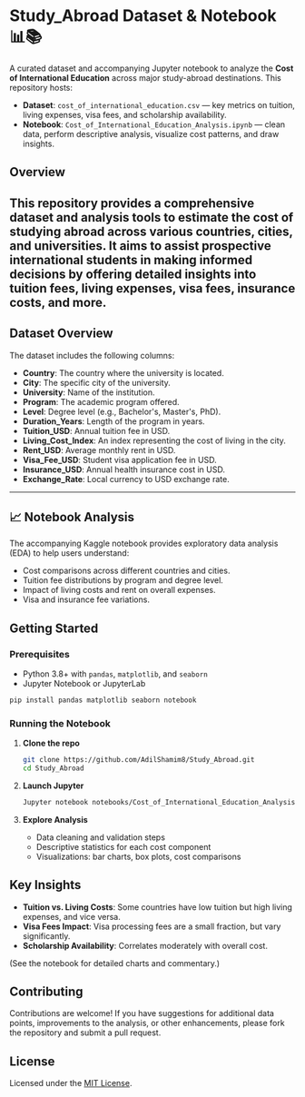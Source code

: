 # Study_Abroad Dataset & Notebook 📊📚

A curated dataset and accompanying Jupyter notebook to analyze the **Cost of International Education** across major study-abroad destinations. This repository hosts:

* **Dataset**: `cost_of_international_education.csv` — key metrics on tuition, living expenses, visa fees, and scholarship availability.
* **Notebook**: `Cost_of_International_Education_Analysis.ipynb` — clean data, perform descriptive analysis, visualize cost patterns, and draw insights.


##  Overview 

This repository provides a comprehensive dataset and analysis tools to estimate the cost of studying abroad across various countries, cities, and universities. It aims to assist prospective international students in making informed decisions by offering detailed insights into tuition fees, living expenses, visa fees, insurance costs, and more.
---

## Dataset Overview

The dataset includes the following columns:

* **Country**: The country where the university is located.
* **City**: The specific city of the university.
* **University**: Name of the institution.
* **Program**: The academic program offered.
* **Level**: Degree level (e.g., Bachelor's, Master's, PhD).
* **Duration_Years**: Length of the program in years.
* **Tuition_USD**: Annual tuition fee in USD.
* **Living_Cost_Index**: An index representing the cost of living in the city.
* **Rent_USD**: Average monthly rent in USD.
* **Visa_Fee_USD**: Student visa application fee in USD.
* **Insurance_USD**: Annual health insurance cost in USD.
* **Exchange_Rate**: Local currency to USD exchange rate.
---

## 📈 Notebook Analysis

The accompanying Kaggle notebook provides exploratory data analysis (EDA) to help users understand:

* Cost comparisons across different countries and cities.
* Tuition fee distributions by program and degree level.
* Impact of living costs and rent on overall expenses.
* Visa and insurance fee variations.

  
##  Getting Started

### Prerequisites

* Python 3.8+ with `pandas`, `matplotlib`, and `seaborn`
* Jupyter Notebook or JupyterLab

```bash
pip install pandas matplotlib seaborn notebook
```

### Running the Notebook

1. **Clone the repo**

   ```bash
   git clone https://github.com/AdilShamim8/Study_Abroad.git
   cd Study_Abroad
   ```
2. **Launch Jupyter**

   ```bash
   Jupyter notebook notebooks/Cost_of_International_Education_Analysis.ipynb
   ```
3. **Explore Analysis**

   * Data cleaning and validation steps
   * Descriptive statistics for each cost component
   * Visualizations: bar charts, box plots, cost comparisons



##  Key Insights

* **Tuition vs. Living Costs**: Some countries have low tuition but high living expenses, and vice versa.
* **Visa Fees Impact**: Visa processing fees are a small fraction, but vary significantly.
* **Scholarship Availability**: Correlates moderately with overall cost.

(See the notebook for detailed charts and commentary.)

##  Contributing

Contributions are welcome! If you have suggestions for additional data points, improvements to the analysis, or other enhancements, please fork the repository and submit a pull request.

##  License 

Licensed under the [MIT License](LICENSE).

